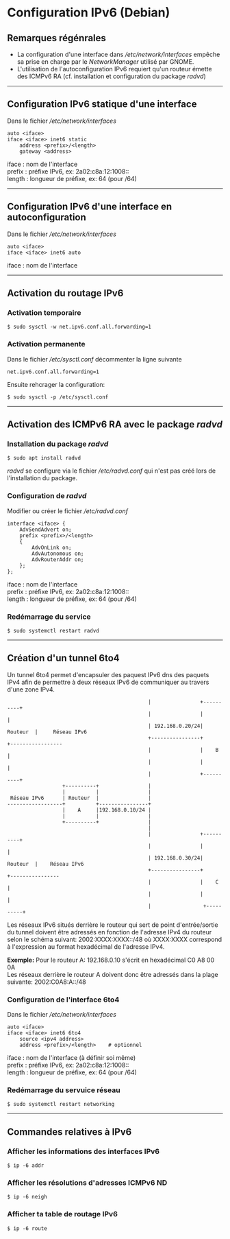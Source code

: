 # Configuration IPv6 (Debian)

## Remarques régénrales

- La configuration d'une interface dans */etc/network/interfaces* empêche sa prise en charge par le *NetworkManager* utilisé par GNOME.
- L'utilisation de l'autoconfiguration IPv6 requiert qu'un routeur émette des ICMPv6 RA (cf. installation et configuration du package *radvd*)

---

## Configuration IPv6 statique d'une interface

Dans le fichier */etc/network/interfaces*
```
auto <iface>
iface <iface> inet6 static
    address <prefix>/<length>
    gateway <address>
```

iface
: nom de l'interface  
prefix
: préfixe IPv6, ex: 2a02:c8a:12:1008::  
length
: longueur de préfixe, ex: 64 (pour /64)  

---
## Configuration IPv6 d'une interface en autoconfiguration 
Dans le fichier */etc/network/interfaces*
```
auto <iface>
iface <iface> inet6 auto
```
iface
: nom de l'interface  

---
## Activation du routage IPv6
### Activation temporaire
```
$ sudo sysctl -w net.ipv6.conf.all.forwarding=1
```
### Activation permanente
Dans le fichier */etc/sysctl.conf* décommenter la ligne suivante
```
net.ipv6.conf.all.forwarding=1
```
Ensuite rehcrager la configuration:
```
$ sudo sysctl -p /etc/sysctl.conf
```
---
## Activation des ICMPv6 RA avec le package *radvd*
### Installation du package *radvd*
```
$ sudo apt install radvd
```
*radvd* se configure via le fichier */etc/radvd.conf* qui n'est pas créé lors de l'installation du package.

### Configuration de *radvd*
Modifier ou créer le fichier */etc/radvd.conf*
```
interface <iface> {
    AdvSendAdvert on;
    prefix <prefix>/<length>
    {
        AdvOnLink on;
        AdvAutonomous on;
        AdvRouterAddr on;
    };
};
```
iface
: nom de l'interface  
prefix
: préfixe IPv6, ex: 2a02:c8a:12:1008::  
length
: longueur de préfixe, ex: 64 (pour /64)  

### Redémarrage du service
```
$ sudo systemctl restart radvd
```

---
## Création d'un tunnel 6to4
Un tunnel 6to4 permet d'encapsuler des paquest IPv6 dns des paquets IPv4 afin de permettre à deux réseaux IPv6 de communiquer au travers d'une zone IPv4.

```
                                              |                +----------+
                                              |                |          |
                                              | 192.168.0.20/24| Routeur  |     Réseau IPv6
                                              +----------------+          +-----------------
                                              |                |    B     |
                                              |                |          |
                                              |                +----------+
                  +----------+                |
                  |          |                |
 Réseau IPv6      | Routeur  |                |
------------------+          +----------------+
                  |    A     |192.168.0.10/24 |
                  |          |                |
                  +----------+                |
                                              |
                                              |                +----------+
                                              |                |          |
                                              | 192.168.0.30/24| Routeur  |    Réseau IPv6
                                              +----------------+          +----------------
                                              |                |    C     |
                                              |                |          |
                                              |                 +----------+
```
Les réseaux IPv6 situés derrière le routeur qui sert de point d'entrée/sortie du tunnel doivent être adressés en fonction de l'adresse IPv4 du routeur selon le schéma suivant:  2002:XXXX:XXXX::/48 où XXXX:XXXX  correspond à l'expression au format hexadécimal de l'adresse IPv4.

**Exemple:**
Pour le routeur A: 
192.168.0.10 s'écrit en hexadécimal C0 A8 00 0A  
Les réseaux derrière le routeur A doivent donc être adressés dans la plage suivante: 2002:C0A8:A::/48

### Configuration de l'interface 6to4
Dans le fichier */etc/network/interfaces*
```
auto <iface>
iface <iface> inet6 6to4
    source <ipv4 address>
    address <prefix>/<length>    # optionnel
``` 
iface
: nom de l'interface (à définir soi même)  
prefix
: préfixe IPv6, ex: 2a02:c8a:12:1008::  
length
: longueur de préfixe, ex: 64 (pour /64)  

### Redémarrage du servuice réseau
```
$ sudo systemctl restart networking
```
---
## Commandes relatives à IPv6
### Afficher les informations des interfaces IPv6
```
$ ip -6 addr
```
### Afficher les résolutions d'adresses ICMPv6 ND
```
$ ip -6 neigh
```
### Afficher ta table de routage IPv6
```
$ ip -6 route
```